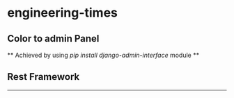 # engineering-times
## Color to admin Panel
** Achieved by using _pip install django-admin-interface_ module **

## Rest Framework ##
**  **
